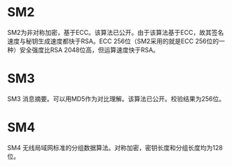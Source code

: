 SM2
====
SM2为非对称加密，基于ECC。该算法已公开。由于该算法基于ECC，故其签名速度与秘钥生成速度都快于RSA。ECC 256位（SM2采用的就是ECC 256位的一种）安全强度比RSA 2048位高，但运算速度快于RSA。

SM3
====
SM3 消息摘要。可以用MD5作为对比理解。该算法已公开。校验结果为256位。

SM4
====
SM4 无线局域网标准的分组数据算法。对称加密，密钥长度和分组长度均为128位。
